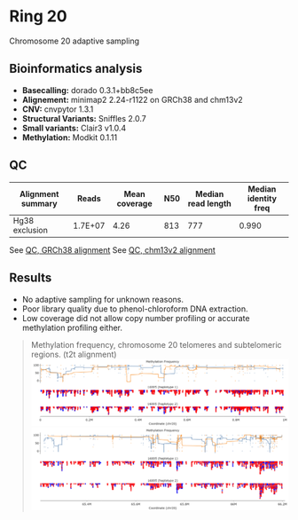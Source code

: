 # Ring 20
Chromosome 20 adaptive sampling

## Bioinformatics analysis 
- **Basecalling:** dorado 0.3.1+bb8c5ee
- **Alignement:** minimap2 2.24-r1122 on GRCh38 and chm13v2
- **CNV:** cnvpytor 1.3.1
- **Structural Variants:** Sniffles 2.0.7
- **Small variants:** Clair3 v1.0.4
- **Methylation:** Modkit 0.1.11 

## QC 
| Alignment summary | Reads    | Mean coverage | N50   | Median read length | Median identity freq |
|-------------------|----------|---------------|-------|--------------------|----------------------|
| Hg38 exclusion    | 1.7E+07    | 4.26          | 813 | 777               | 0.990

See [QC, GRCh38 alignment](https://raw.githack.com/ziphra/long_reads/main/ring20/16005_QC_38.html)
See [QC, chm13v2 alignment](https://raw.githack.com/ziphra/long_reads/main/ring20/16005_QC_t2t.html)

## Results
- No adaptive sampling for unknown reasons.
- Poor library quality due to phenol-chloroform DNA extraction.
- Low coverage did not allow copy number profiling or accurate methylation profiling either.

> Methylation frequency, chromosome 20 telomeres and subtelomeric regions. (t2t alignment)
![telomere1](./chr20_tel1.png)
![telomere2](./chr20_tel2.png)


